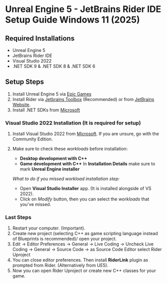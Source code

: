 # Unreal Engine 5 - JetBrains Rider IDE Setup Guide Windows 11 (2025)

## Required Installations

- Unreal Engine 5
- JetBrains Rider IDE
- Visual Studio 2022
- .NET SDK 9 & .NET SDK 8 & .NET SDK 6

## Setup Steps

1. Install Unreal Engine 5 via [Epic Games](https://www.unrealengine.com/en-US/download)
2. Install Rider via [Jetbrains Toolbox](https://www.jetbrains.com/toolbox-app/) (Recommended) or from [JetBrains Website](https://www.jetbrains.com/rider/download/#section=windows).
3. Install .NET SDKs from [Microsoft](https://dotnet.microsoft.com/en-us/download)

### Visual Studio 2022 Installation (It is required for setup)

1. Install Visual Studio 2022 from [Microsoft](https://visualstudio.microsoft.com/downloads/). If you are unsure, go with the Community Edition.
2. Make sure to check these *workloads* before installation:
    - **Desktop development with C++**
    - **Game development with C++** In **Installation Details** make sure to mark **Unreal Engine installer**  

    *What to do if you missed workload installation step:*
    - Open **Visual Studio Installer** app. (It is installed alongside of VS 2022).
    - Click on *Modify* button, then you can select the *workloads* that you've missed.

### Last Steps

1. Restart your computer. (Important).
2. Create new project (selecting C++ as game scripting language instead of Blueprints is recommended)/ open your project.
3. Edit -> Editor Preferences -> General -> Live Coding -> Uncheck Live Coding -> General -> Source Code -> as Source Code Editor select Rider Uproject
4. You can close editor preferences. Then install **RiderLink** plugin as prompted from Rider. (Alternatively from UE5).
5. Now you can open Rider Uproject or create new C++ classes for your game.